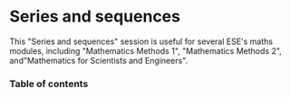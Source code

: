 # Series and sequences

This "Series and sequences" session is useful for several ESE's maths modules, including "Mathematics Methods 1", "Mathematics Methods 2", and"Mathematics for Scientists and Engineers".

### Table of contents

```{tableofcontents}
```
